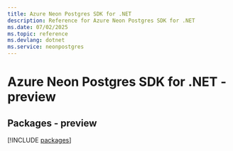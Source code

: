 ```yaml
---
title: Azure Neon Postgres SDK for .NET
description: Reference for Azure Neon Postgres SDK for .NET
ms.date: 07/02/2025
ms.topic: reference
ms.devlang: dotnet
ms.service: neonpostgres
---
```

# Azure Neon Postgres SDK for .NET - preview
## Packages - preview
[!INCLUDE [packages](neon-postgres-index.md)]